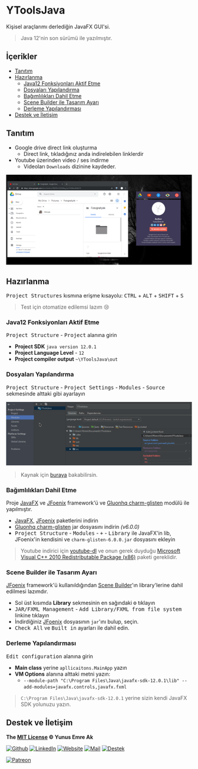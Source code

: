 # YToolsJava <!-- omit in toc -->

Kişisel araçlarımı derlediğin JavaFX GUI'si.

> Java 12'nin son sürümü ile yazılmıştır.

## İçerikler <!-- omit in toc -->

- [Tanıtım](#Tan%C4%B1t%C4%B1m)
- [Hazırlanma](#Haz%C4%B1rlanma)
  - [Java12 Fonksiyonları Aktif Etme](#Java12-Fonksiyonlar%C4%B1-Aktif-Etme)
  - [Dosyaları Yapılandırma](#Dosyalar%C4%B1-Yap%C4%B1land%C4%B1rma)
  - [Bağımlılıkları Dahil Etme](#Ba%C4%9F%C4%B1ml%C4%B1l%C4%B1klar%C4%B1-Dahil-Etme)
  - [Scene Builder ile Tasarım Ayarı](#Scene-Builder-ile-Tasar%C4%B1m-Ayar%C4%B1)
  - [Derleme Yapılandırması](#Derleme-Yap%C4%B1land%C4%B1rmas%C4%B1)
- [Destek ve İletişim](#Destek-ve-%C4%B0leti%C5%9Fim)

## Tanıtım

- Google drive direct link oluşturma
  - Direct link, tıkladığınız anda indirelebilen linklerdir
- Youtube üzerinden video / ses indirme
  - Videoları `Downloads` dizinine kaydeder.

![app](res/app.gif)

## Hazırlanma

<kbd>Project Structures</kbd> kısmına erişme kısayolu: <kbd>CTRL</kbd> + <kbd>ALT</kbd> + <kbd>SHIFT</kbd> + <kbd>S</kbd>

> Test için otomatize edilemsi lazım 😢

### Java12 Fonksiyonları Aktif Etme

<kbd>Project Structure</kbd> - <kbd>Project</kbd> alanına girin

- **Project SDK** `java version 12.0.1`
- **Project Language Level** - `12`
- **Project compiler output** `~\YToolsJava\out`

### Dosyaları Yapılandırma

<kbd>Project Structure</kbd> - <kbd>Project Settings</kbd> - <kbd>Modules</kbd> - <kbd>Source</kbd> sekmesinde alttaki gibi ayarlayın

![](res/intellij_res_file.png)

> Kaynak için [buraya](https://openjfx.io/openjfx-docs/#install-javafx) bakabilirsin.

### Bağımlılıkları Dahil Etme

Proje [JavaFX] ve [JFoenix] framework'ü ve [Gluonhq charm-glisten] modülü ile yapılmıştır.

- [JavaFX], [JFoenix] paketlerini indirin
- [Gluonhq charm-glisten] jar dosyasını indirin _(v6.0.0)_
- <kbd>Project Structure</kbd> - <kbd>Modules</kbd> - <kbd>+</kbd> - <kbd>Library</kbd> ile JavaFX'in lib, JFoenix'in kendisini ve `charm-glisten-6.0.0.jar` dosyasını ekleyin

> Youtube indirici için [youtube-dl](https://yt-dl.org/downloads/2019.06.21/youtube-dl.exe) ve onun gerek duyduğu [Microsoft Visual C++ 2010 Redistributable Package (x86)](https://download.microsoft.com/download/5/B/C/5BC5DBB3-652D-4DCE-B14A-475AB85EEF6E/vcredist_x86.exe) paketi gereklidir.

### Scene Builder ile Tasarım Ayarı

[JFoenix] framework'ü kullanıldığından [Scene Builder]'ın library'lerine dahil edilmesi lazımdır.

- Sol üst kısımda **Library** sekmesinin en sağındaki <kbd>⚙</kbd> tıklayın
- <kbd>JAR/FXML Management</kbd> - <kbd>Add Library/FXML from file system</kbd> linkine tıklayın
- İndirdiğiniz [JFoenix] dosyasının `jar`'ını bulup, seçin.
- <kbd>Check All</kbd> ve <kbd>Built in</kbd> ayarları ile dahil edin.

### Derleme Yapılandırması

<kbd>Edit configuration</kbd> alanına girin

- **Main class** yerine `apllicaitons.MainApp` yazın
- **VM Options** alanına alttaki metni yazın:
  - `--module-path "C:\Program Files\Java\javafx-sdk-12.0.1\lib" --add-modules=javafx.controls,javafx.fxml`

> `C:\Program Files\Java\javafx-sdk-12.0.1` yerine sizin kendi JavaFX SDK yolunuzu yazın.

## Destek ve İletişim

**The [MIT License](https://choosealicense.com/licenses/mit/) &copy; Yunus Emre Ak**

[![Github](https://drive.google.com/uc?id=1PzkuWOoBNMg0uOMmqwHtVoYt0WCqi-O5)][github]
[![LinkedIn](https://drive.google.com/uc?id=1hvdil0ZHVEzekQ4AYELdnPOqzunKpnzJ)][linkedin]
[![Website](https://drive.google.com/uc?id=1wR8Ph0FBs36ZJl0Ud-HkS0LZ9b66JBqJ)][website]
[![Mail](https://drive.google.com/uc?id=142rP0hbrnY8T9kj_84_r7WxPG1hzWEcN)][mail]
[![Destek](https://drive.google.com/uc?id=1zyU7JWlw4sJTOx46gJlHOfYBwGIkvMQs)][bağış anlık]

[![Patreon](https://drive.google.com/uc?id=11YmCRmySX7v7QDFS62ST2JZuE70RFjDG)][bağış aylık]

[javafx]: http://gluonhq.com/download/javafx-12-0-1-sdk-windows/
[jfoenix]: https://search.maven.org/remotecontent?filepath=com/jfoenix/jfoenix/9.0.8/jfoenix-9.0.8.jar
[gluonhq charm-glisten]: https://nexus.gluonhq.com/nexus/content/repositories/releases/com/gluonhq/charm-glisten/
[scene builder]: https://gluonhq.com/products/scene-builder/thanks/?dl=/download/scene-builder-11-windows-x64/

<!-- İletişim -->

[mail]: mailto::yedhrab@gmail.com?subject=YBilgiler%20%7C%20Github
[github]: https://github.com/yedhrab
[website]: https://yemreak.com
[linkedin]: https://www.linkedin.com/in/yemreak/
[bağış anlık]: https://gogetfunding.com/yemreak/
[bağış aylık]: https://www.patreon.com/yemreak/

<!-- İletişim Sonu -->
